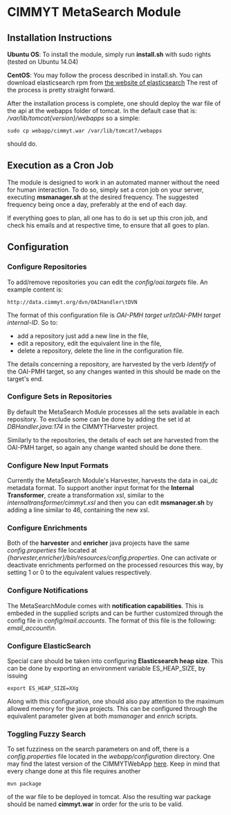# CIMMYT MetaSearch Module

## Installation Instructions

**Ubuntu OS**: 
To install the module, simply run **install.sh** with sudo rights (tested on Ubuntu 14.04)

**CentOS**:
You may follow the process described in install.sh. 
You can download elasticsearch rpm from [the website of elasticsearch](https://download.elastic.co/elasticsearch/elasticsearch/elasticsearch-1.5.2.noarch.rpm)
The rest of the process is pretty straight forward.

After the installation process is complete, one should deploy the war file of
the api at the webapps folder of tomcat. 
In the default case that is: */var/lib/tomcat{version}/webapps* so a simple:
```
sudo cp webapp/cimmyt.war /var/lib/tomcat7/webapps
```
should do.

## Execution as a Cron Job

The module is designed to work in an automated manner without the need for human interaction.
To do so, simply set a cron job on your server, executing **msmanager.sh** at the desired frequency.
The suggested frequency being once a day, preferably at the end of each day.

If everything goes to plan, all one has to do is set up this cron job, and check his emails and at 
respective time, to ensure that all goes to plan.

## Configuration

### Configure Repositories

To add/remove repositories you can edit the *config/oai.targets* file. An example content is:
```
http://data.cimmyt.org/dvn/OAIHandler\tDVN
```
The format of this configuration file is *OAI-PMH target url\tOAI-PMH target internal-ID*. So to:
* add a repository just add a new line in the file,
* edit a repository, edit the equivalent line in the file,
* delete a repository, delete the line in the configuration file.

The details concerning a repository, are harvested by the verb *Identify* of the OAI-PMH target,
so any changes wanted in this should be made on the target's end.

### Configure Sets in Repositories

By default the MetaSearch Module processes all the sets available in each repository. To exclude some
can be done by adding the set id at *DBHandler.java:174* in the CIMMYTHarvester project.

Similarly to the repositories, the details of each set are harvested from the OAI-PMH target, so 
again any change wanted should be done there.

### Configure New Input Formats

Currently the MetaSearch Module's Harvester, harvests the data in oai_dc metadata format. To support 
another input format for the **Internal Transformer**, create a transformation xsl, similar to the
*internaltransformer/cimmyt.xsl* and then you can edit **msmanager.sh** by adding a line similar
to 46, containing the new xsl.

### Configure Enrichments

Both of the **harvester** and **enricher** java projects have the same *config.properties* file located
at *{harvester,enricher}/bin/resources/config.properties*. One can activate or deactivate enrichments
performed on the processed resources this way, by setting 1 or 0 to the equivalent values respectively.

### Configure Notifications 

The MetaSearchModule comes with **notification capabilities**. This is embeded in the supplied scripts and can be 
further customized through the config file in *config/mail.accounts*. The format of this file is the following: 
*email_account\n*.

### Configure ElasticSearch

Special care should be taken into configuring **Elasticsearch heap size**. This can be done by exporting an environment
 variable ES_HEAP_SIZE, by issuing 
```
export ES_HEAP_SIZE=XXg
```
Along with this configuration, one should also pay 
attention to the maximum allowed memory for the java projects. This can be configured through the equivalent parameter 
given at both *msmanager* and *enrich* scripts.

### Toggling Fuzzy Search

To set fuzziness on the search parameters on and off, there is a *config.properties* file located in the *webapp/configuration*
directory. One may find the latest version of the CIMMYTWebApp [here](https://github.com/mihalispap/CIMMYTWebApp). Keep in mind that every change done at this file requires 
another 
```
mvn package
```
of the war file to be deployed in tomcat. Also the resulting war package should be named **cimmyt.war** in 
order for the uris to be valid.

